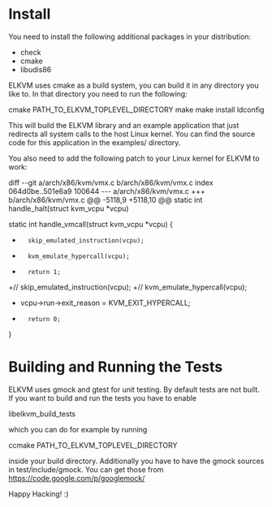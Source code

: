 # Install

You need to install the following additional packages in your distribution:
* check
* cmake
* libudis86

ELKVM uses cmake as a build system, you can build it in any directory you like to.
In that directory you need to run the following:

cmake PATH_TO_ELKVM_TOPLEVEL_DIRECTORY
make
make install
ldconfig

This will build the ELKVM library and an example application that just redirects all
system calls to the host Linux kernel. You can find the source code for this
application in the examples/ directory.

You also need to add the following patch to your Linux kernel for ELKVM to work:

diff --git a/arch/x86/kvm/vmx.c b/arch/x86/kvm/vmx.c
index 064d0be..501e6a9 100644
--- a/arch/x86/kvm/vmx.c
+++ b/arch/x86/kvm/vmx.c
@@ -5118,9 +5118,10 @@ static int handle_halt(struct kvm_vcpu *vcpu)
 
 static int handle_vmcall(struct kvm_vcpu *vcpu)
 {
-       skip_emulated_instruction(vcpu);
-       kvm_emulate_hypercall(vcpu);
-       return 1;
+//     skip_emulated_instruction(vcpu);
+//     kvm_emulate_hypercall(vcpu);
+  vcpu->run->exit_reason = KVM_EXIT_HYPERCALL;
+       return 0;
 }

# Building and Running the Tests

ELKVM uses gmock and gtest for unit testing. By default tests are not built. If you
want to build and run the tests you have to enable

libelkvm_build_tests

which you can do for example by running

ccmake PATH_TO_ELKVM_TOPLEVEL_DIRECTORY

inside your build directory. Additionally you have to have the gmock sources in
test/include/gmock. You can get those from https://code.google.com/p/googlemock/


Happy Hacking! :)
